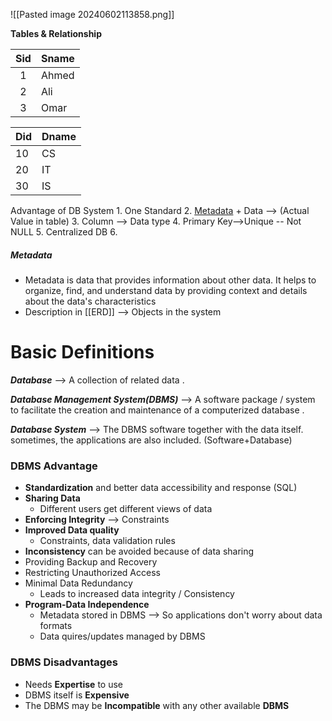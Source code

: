 
![[Pasted image 20240602113858.png]]


**Tables & Relationship**

| Sid | Sname |
| :-: | ----- |
|  1  | Ahmed |
|  2  | Ali   |
|  3  | Omar  |

| Did | Dname |
| --- | ----- |
| 10  | CS    |
| 20  | IT    |
| 30  | IS    |




Advantage of DB System
	1. One Standard
	2.  [Metadata](#metadata) + Data --> (Actual Value in table)
	3. Column --> Data type
	4. Primary Key-->Unique -- Not NULL 
	5. Centralized DB
	6. 

##### Metadata
- Metadata is data that provides information about other data. It helps to organize, find, and understand data by providing context and details about the data's characteristics
- Description in [[ERD]]  --> Objects in the system 


# Basic Definitions 

***Database*** --> A collection of related data .

***Database Management System(DBMS)*** --> A software package / system to facilitate the creation and maintenance of a computerized database .


***Database System*** --> The DBMS software together with the data itself.
sometimes, the applications are also included. (Software+Database)




### DBMS Advantage

- **Standardization** and better data accessibility and response (SQL)
-  **Sharing Data**
	- Different users get different views of data
- **Enforcing Integrity** --> Constraints
- **Improved Data quality**
	- Constraints, data validation rules
- **Inconsistency** can be avoided because of data sharing
- Providing Backup and Recovery
- Restricting Unauthorized Access
- Minimal Data Redundancy
	- Leads to increased data integrity / Consistency  
- **Program-Data Independence**
	- Metadata stored in DBMS --> So applications don't worry about data formats
	- Data quires/updates managed by DBMS

### DBMS Disadvantages

- Needs **Expertise** to use
- DBMS itself is **Expensive**
- The DBMS may be **Incompatible** with any other available **DBMS**



